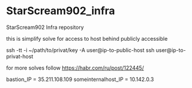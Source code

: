 # StarScream902_infra
StarScream902 Infra repository

this is simplify solve for access to host behind publicly accessible

ssh -tt -i ~/path/to/privat/key -A user@ip-to-public-host ssh user@ip-to-privat-host

for more solves follow https://habr.com/ru/post/122445/

bastion_IP = 35.211.108.109 
someinternalhost_IP = 10.142.0.3
